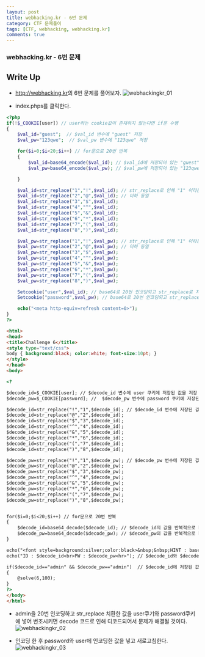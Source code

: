 ```yaml
---
layout: post
title: webhacking.kr - 6번 문제
category: CTF 문제풀이
tags: [CTF, webhacking, webhacking.kr]
comments: true
---
```

### webhacking.kr - 6번 문제
## Write Up
- <http://webhacking.kr>의 6번 문제를 풀어보자.
![webhackingkr_01](https://user-images.githubusercontent.com/41509536/90215870-ff89a600-de37-11ea-9249-9b37cf456fc6.jpg)

- index.phps를 클릭한다.
```php
<?php
if(!$_COOKIE[user]) // user라는 cookie값이 존재하지 않는다면 if문 수행
{
    $val_id="guest";  // $val_id 변수에 "guest" 저장
    $val_pw="123qwe";  // $val_pw 변수에 "123qwe" 저장

    for($i=0;$i<20;$i++) // for문으로 20번 반복
    {
        $val_id=base64_encode($val_id); // $val_id에 저장되어 있는 "guest"라는 문자열을 20번 base64 인코딩
        $val_pw=base64_encode($val_pw); // $val_pw에 저장되어 있는 "123qwe"라는 문자열을 20번 base64 인코딩

    }

    $val_id=str_replace("1","!",$val_id); // str_replace로 인해 "1" 이라는 값이 $val_id에 저장되어있으면 "!"로 치환해서 $val_id에 저장한다.
    $val_id=str_replace("2","@",$val_id); // 이하 동일
    $val_id=str_replace("3","$",$val_id);
    $val_id=str_replace("4","^",$val_id);
    $val_id=str_replace("5","&",$val_id);
    $val_id=str_replace("6","*",$val_id);
    $val_id=str_replace("7","(",$val_id);
    $val_id=str_replace("8",")",$val_id);

    $val_pw=str_replace("1","!",$val_pw); // str_replace로 인해 "1" 이라는 값이 $val_pw에 저장되어있으면 "!"로 치환해서 $val_pw에 저장한다.
    $val_pw=str_replace("2","@",$val_pw); // 이하 동일
    $val_pw=str_replace("3","$",$val_pw);
    $val_pw=str_replace("4","^",$val_pw);
    $val_pw=str_replace("5","&",$val_pw);
    $val_pw=str_replace("6","*",$val_pw);
    $val_pw=str_replace("7","(",$val_pw);
    $val_pw=str_replace("8",")",$val_pw);

    Setcookie("user",$val_id); // base64로 20번 인코딩되고 str_replace로 치환된 후의 $val_id 변수에 저장된 값을 user 쿠키에 저장
    Setcookie("password",$val_pw); // base64로 20번 인코딩되고 str_replace로 치환된 후의 $val_pw 변수에 저장된 값을 user 쿠키에 저장

    echo("<meta http-equiv=refresh content=0>");
}
?>
```
```html
<html>
<head>
<title>Challenge 6</title>
<style type="text/css">
body { background:black; color:white; font-size:10pt; }
</style>
</head>
<body>

<?

$decode_id=$_COOKIE[user]; // $decode_id 변수에 user 쿠키에 저장된 값을 저장
$decode_pw=$_COOKIE[password]; //  $decode_pw 변수에 password 쿠키에 저장된 값을 저장

$decode_id=str_replace("!","1",$decode_id); // $decode_id 변수에 저장된 값 str_replace 치환
$decode_id=str_replace("@","2",$decode_id);
$decode_id=str_replace("$","3",$decode_id);
$decode_id=str_replace("^","4",$decode_id);
$decode_id=str_replace("&","5",$decode_id);
$decode_id=str_replace("*","6",$decode_id);
$decode_id=str_replace("(","7",$decode_id);
$decode_id=str_replace(")","8",$decode_id);

$decode_pw=str_replace("!","1",$decode_pw); // $decode_pw 변수에 저장된 값 str_replace 치환
$decode_pw=str_replace("@","2",$decode_pw);
$decode_pw=str_replace("$","3",$decode_pw);
$decode_pw=str_replace("^","4",$decode_pw);
$decode_pw=str_replace("&","5",$decode_pw);
$decode_pw=str_replace("*","6",$decode_pw);
$decode_pw=str_replace("(","7",$decode_pw);
$decode_pw=str_replace(")","8",$decode_pw);


for($i=0;$i<20;$i++) // for문으로 20번 반복
{
    $decode_id=base64_decode($decode_id); // $decode_id의 값을 반복적으로 base64 decode하여 $decode_id변수에 저장
    $decode_pw=base64_decode($decode_pw); // $decode_pw의 값을 반복적으로 base64 decode하여 $decode_pw변수에 저장
}

echo("<font style=background:silver;color:black>&nbsp;&nbsp;HINT : base64&nbsp;&nbsp;</font><hr><a href=index.phps style=color:yellow;>index.phps</a><br><br>");
echo("ID : $decode_id<br>PW : $decode_pw<hr>"); // $decode_id와 $decode_pw 값 출력(메인화면에 guest와 123qwe가 출력되는 부분)

if($decode_id=="admin" && $decode_pw=="admin")  // $decode_id에 저장된 값과 $decode_pw에 저장된 값이 admin이면 문제가 해결
{
    @solve(6,100);
}
?>
</body>
</html>
```
- admin을 20번 인코딩하고 str_replace 치환한 값을 user쿠기와 password쿠키에 넣어 변조시키면 decode 코드로 인해 디코드되어서 문제가 해결될 것이다.
![webhackingkr_02](https://user-images.githubusercontent.com/41509536/90215874-00bad300-de38-11ea-9036-9c76b63a6605.png)

- 인코딩 한 후 password와 user에 인코딩한 값을 넣고 새로고침한다.
![webhackingkr_03](https://user-images.githubusercontent.com/41509536/90215877-031d2d00-de38-11ea-8a12-9f6d7c815fa3.png)
